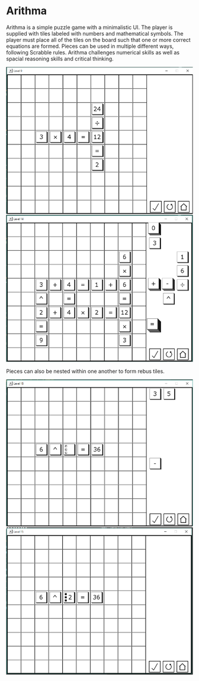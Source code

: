 # Arithma

Arithma is a simple puzzle game with a minimalistic UI.  The player is supplied with tiles labeled with numbers and mathematical symbols.  The player must place all of the tiles on the board such that one or more correct equations are formed.  Pieces can be used in multiple different ways, following Scrabble rules. Arithma challenges numerical skills as well as spacial reasoning skills and critical thinking.

![Level 9 Solution](https://raw.githubusercontent.com/rschwa6308/Arithma/master/Screenshots/Level_9.png)
![Level 14 Partial Solution](https://raw.githubusercontent.com/rschwa6308/Arithma/master/Screenshots/Level_14.png)

Pieces can also be nested within one another to form rebus tiles.

![Level 15 Partial Solution](https://raw.githubusercontent.com/rschwa6308/Arithma/master/Screenshots/Level_15a.png)
![Level 15 Solution](https://raw.githubusercontent.com/rschwa6308/Arithma/master/Screenshots/Level_15b.png)
